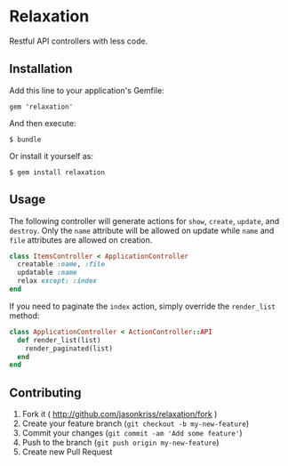 # Relaxation

Restful API controllers with less code.

## Installation

Add this line to your application's Gemfile:

    gem 'relaxation'

And then execute:

    $ bundle

Or install it yourself as:

    $ gem install relaxation

## Usage

The following controller will generate actions for `show`, `create`, `update`, and `destroy`. Only the `name` attribute will be allowed on update while `name` and `file` attributes are allowed on creation.

```ruby
class ItemsController < ApplicationController
  creatable :name, :file
  updatable :name
  relax except: :index
end
```

If you need to paginate the `index` action, simply override the `render_list` method:

```ruby
class ApplicationController < ActionController::API
  def render_list(list)
    render_paginated(list)
  end
end
```

## Contributing

1. Fork it ( http://github.com/jasonkriss/relaxation/fork )
2. Create your feature branch (`git checkout -b my-new-feature`)
3. Commit your changes (`git commit -am 'Add some feature'`)
4. Push to the branch (`git push origin my-new-feature`)
5. Create new Pull Request
